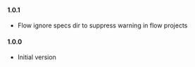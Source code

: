 #### 1.0.1

- Flow ignore specs dir to suppress warning in flow projects

#### 1.0.0

- Initial version
